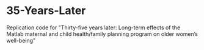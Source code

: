 # 35-Years-Later
Replication code for "Thirty-five years later: Long-term effects of the Matlab maternal and child health/family planning program on older women’s well-being"
